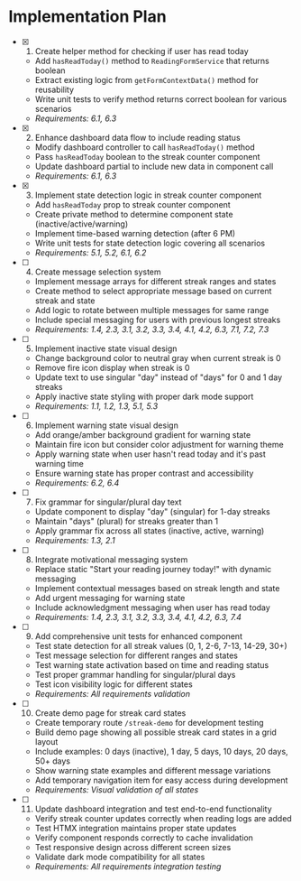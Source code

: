 # Implementation Plan

- [x] 1. Create helper method for checking if user has read today





  - Add `hasReadToday()` method to `ReadingFormService` that returns boolean
  - Extract existing logic from `getFormContextData()` method for reusability
  - Write unit tests to verify method returns correct boolean for various scenarios
  - _Requirements: 6.1, 6.3_

- [x] 2. Enhance dashboard data flow to include reading status





  - Modify dashboard controller to call `hasReadToday()` method
  - Pass `hasReadToday` boolean to the streak counter component
  - Update dashboard partial to include new data in component call
  - _Requirements: 6.1, 6.3_

- [x] 3. Implement state detection logic in streak counter component
  - Add `hasReadToday` prop to streak counter component
  - Create private method to determine component state (inactive/active/warning)
  - Implement time-based warning detection (after 6 PM)
  - Write unit tests for state detection logic covering all scenarios
  - _Requirements: 5.1, 5.2, 6.1, 6.2_

- [ ] 4. Create message selection system
  - Implement message arrays for different streak ranges and states
  - Create method to select appropriate message based on current streak and state
  - Add logic to rotate between multiple messages for same range
  - Include special messaging for users with previous longest streaks
  - _Requirements: 1.4, 2.3, 3.1, 3.2, 3.3, 3.4, 4.1, 4.2, 6.3, 7.1, 7.2, 7.3_

- [ ] 5. Implement inactive state visual design
  - Change background color to neutral gray when current streak is 0
  - Remove fire icon display when streak is 0
  - Update text to use singular "day" instead of "days" for 0 and 1 day streaks
  - Apply inactive state styling with proper dark mode support
  - _Requirements: 1.1, 1.2, 1.3, 5.1, 5.3_

- [ ] 6. Implement warning state visual design
  - Add orange/amber background gradient for warning state
  - Maintain fire icon but consider color adjustment for warning theme
  - Apply warning state when user hasn't read today and it's past warning time
  - Ensure warning state has proper contrast and accessibility
  - _Requirements: 6.2, 6.4_

- [ ] 7. Fix grammar for singular/plural day text
  - Update component to display "day" (singular) for 1-day streaks
  - Maintain "days" (plural) for streaks greater than 1
  - Apply grammar fix across all states (inactive, active, warning)
  - _Requirements: 1.3, 2.1_

- [ ] 8. Integrate motivational messaging system
  - Replace static "Start your reading journey today!" with dynamic messaging
  - Implement contextual messages based on streak length and state
  - Add urgent messaging for warning state
  - Include acknowledgment messaging when user has read today
  - _Requirements: 1.4, 2.3, 3.1, 3.2, 3.3, 3.4, 4.1, 4.2, 6.3, 7.4_

- [ ] 9. Add comprehensive unit tests for enhanced component
  - Test state detection for all streak values (0, 1, 2-6, 7-13, 14-29, 30+)
  - Test message selection for different ranges and states
  - Test warning state activation based on time and reading status
  - Test proper grammar handling for singular/plural days
  - Test icon visibility logic for different states
  - _Requirements: All requirements validation_

- [ ] 10. Create demo page for streak card states
  - Create temporary route `/streak-demo` for development testing
  - Build demo page showing all possible streak card states in a grid layout
  - Include examples: 0 days (inactive), 1 day, 5 days, 10 days, 20 days, 50+ days
  - Show warning state examples and different message variations
  - Add temporary navigation item for easy access during development
  - _Requirements: Visual validation of all states_

- [ ] 11. Update dashboard integration and test end-to-end functionality
  - Verify streak counter updates correctly when reading logs are added
  - Test HTMX integration maintains proper state updates
  - Verify component responds correctly to cache invalidation
  - Test responsive design across different screen sizes
  - Validate dark mode compatibility for all states
  - _Requirements: All requirements integration testing_